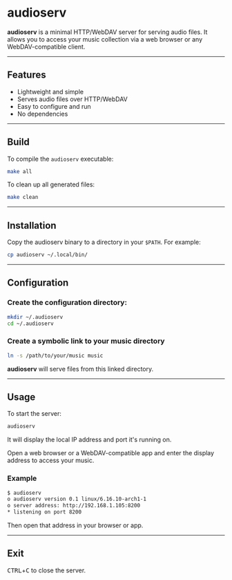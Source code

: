 # audioserv

**audioserv** is a minimal HTTP/WebDAV server for serving audio files. It allows you to access your music collection via a web browser or any WebDAV-compatible client.

---

## Features

- Lightweight and simple
- Serves audio files over HTTP/WebDAV
- Easy to configure and run
- No dependencies

---

## Build

To compile the `audioserv` executable:

```sh
make all
```

To clean up all generated files:

```sh
make clean
```

---

## Installation

Copy the audioserv binary to a directory in your `$PATH`. For example:

```sh
cp audioserv ~/.local/bin/
```

---

## Configuration

### Create the configuration directory:

```sh
mkdir ~/.audioserv
cd ~/.audioserv
```

### Create a symbolic link to your music directory

```sh
ln -s /path/to/your/music music
```

**audioserv** will serve files from this linked directory.

---

## Usage

To start the server:

```sh
audioserv
```

It will display the local IP address and port it's running on.

Open a web browser or a WebDAV-compatible app and enter the display address to access your music.

### Example

```sh
$ audioserv
o audioserv version 0.1 linux/6.16.10-arch1-1
o server address: http://192.168.1.105:8200
* listening on port 8200
```

Then open that address in your browser or app.

---

## Exit

<kbd>CTRL</kbd>+<kbd>C</kbd> to close the server.
